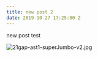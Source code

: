 ```yaml
---
title: new post 2
date: 2019-10-27 17:25:00 Z
---
```


new post test

![21gap-ast1-superJumbo-v2.jpg](/uploads/21gap-ast1-superJumbo-v2.jpg)